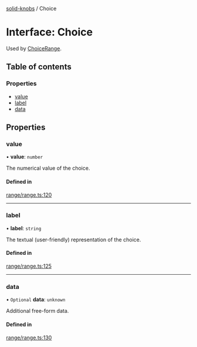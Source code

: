 [solid-knobs](../README.md) / Choice

# Interface: Choice

Used by [ChoiceRange](ChoiceRange.md).

## Table of contents

### Properties

- [value](Choice.md#value)
- [label](Choice.md#label)
- [data](Choice.md#data)

## Properties

### value

• **value**: `number`

The numerical value of the choice.

#### Defined in

[range/range.ts:120](https://github.com/tahti-studio/solid-knobs/blob/4144996/src/range/range.ts#L120)

___

### label

• **label**: `string`

The textual (user-friendly) representation of the choice.

#### Defined in

[range/range.ts:125](https://github.com/tahti-studio/solid-knobs/blob/4144996/src/range/range.ts#L125)

___

### data

• `Optional` **data**: `unknown`

Additional free-form data.

#### Defined in

[range/range.ts:130](https://github.com/tahti-studio/solid-knobs/blob/4144996/src/range/range.ts#L130)
